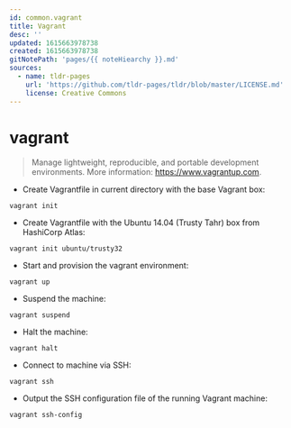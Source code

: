 ```yaml
---
id: common.vagrant
title: Vagrant
desc: ''
updated: 1615663978738
created: 1615663978738
gitNotePath: 'pages/{{ noteHiearchy }}.md'
sources:
  - name: tldr-pages
    url: 'https://github.com/tldr-pages/tldr/blob/master/LICENSE.md'
    license: Creative Commons
---
```

# vagrant

> Manage lightweight, reproducible, and portable development environments.
> More information: <https://www.vagrantup.com>.

- Create Vagrantfile in current directory with the base Vagrant box:

`vagrant init`

- Create Vagrantfile with the Ubuntu 14.04 (Trusty Tahr) box from HashiCorp Atlas:

`vagrant init ubuntu/trusty32`

- Start and provision the vagrant environment:

`vagrant up`

- Suspend the machine:

`vagrant suspend`

- Halt the machine:

`vagrant halt`

- Connect to machine via SSH:

`vagrant ssh`

- Output the SSH configuration file of the running Vagrant machine:

`vagrant ssh-config`

